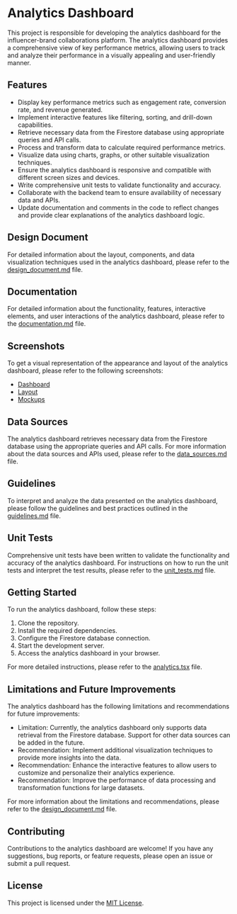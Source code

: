 # Analytics Dashboard

This project is responsible for developing the analytics dashboard for the influencer-brand collaborations platform. The analytics dashboard provides a comprehensive view of key performance metrics, allowing users to track and analyze their performance in a visually appealing and user-friendly manner.

## Features

- Display key performance metrics such as engagement rate, conversion rate, and revenue generated.
- Implement interactive features like filtering, sorting, and drill-down capabilities.
- Retrieve necessary data from the Firestore database using appropriate queries and API calls.
- Process and transform data to calculate required performance metrics.
- Visualize data using charts, graphs, or other suitable visualization techniques.
- Ensure the analytics dashboard is responsive and compatible with different screen sizes and devices.
- Write comprehensive unit tests to validate functionality and accuracy.
- Collaborate with the backend team to ensure availability of necessary data and APIs.
- Update documentation and comments in the code to reflect changes and provide clear explanations of the analytics dashboard logic.

## Design Document

For detailed information about the layout, components, and data visualization techniques used in the analytics dashboard, please refer to the [design_document.md](./analytics/design_document.md) file.

## Documentation

For detailed information about the functionality, features, interactive elements, and user interactions of the analytics dashboard, please refer to the [documentation.md](./analytics/documentation.md) file.

## Screenshots

To get a visual representation of the appearance and layout of the analytics dashboard, please refer to the following screenshots:

- [Dashboard](./analytics/screenshots/dashboard.png)
- [Layout](./analytics/screenshots/layout.png)
- [Mockups](./analytics/screenshots/mockups.png)

## Data Sources

The analytics dashboard retrieves necessary data from the Firestore database using the appropriate queries and API calls. For more information about the data sources and APIs used, please refer to the [data_sources.md](./analytics/documentation/data_sources.md) file.

## Guidelines

To interpret and analyze the data presented on the analytics dashboard, please follow the guidelines and best practices outlined in the [guidelines.md](./analytics/documentation/guidelines.md) file.

## Unit Tests

Comprehensive unit tests have been written to validate the functionality and accuracy of the analytics dashboard. For instructions on how to run the unit tests and interpret the test results, please refer to the [unit_tests.md](./analytics/documentation/unit_tests.md) file.

## Getting Started

To run the analytics dashboard, follow these steps:

1. Clone the repository.
2. Install the required dependencies.
3. Configure the Firestore database connection.
4. Start the development server.
5. Access the analytics dashboard in your browser.

For more detailed instructions, please refer to the [analytics.tsx](./pages/analytics.tsx) file.

## Limitations and Future Improvements

The analytics dashboard has the following limitations and recommendations for future improvements:

- Limitation: Currently, the analytics dashboard only supports data retrieval from the Firestore database. Support for other data sources can be added in the future.
- Recommendation: Implement additional visualization techniques to provide more insights into the data.
- Recommendation: Enhance the interactive features to allow users to customize and personalize their analytics experience.
- Recommendation: Improve the performance of data processing and transformation functions for large datasets.

For more information about the limitations and recommendations, please refer to the [design_document.md](./analytics/design_document.md) file.

## Contributing

Contributions to the analytics dashboard are welcome! If you have any suggestions, bug reports, or feature requests, please open an issue or submit a pull request.

## License

This project is licensed under the [MIT License](./LICENSE).
